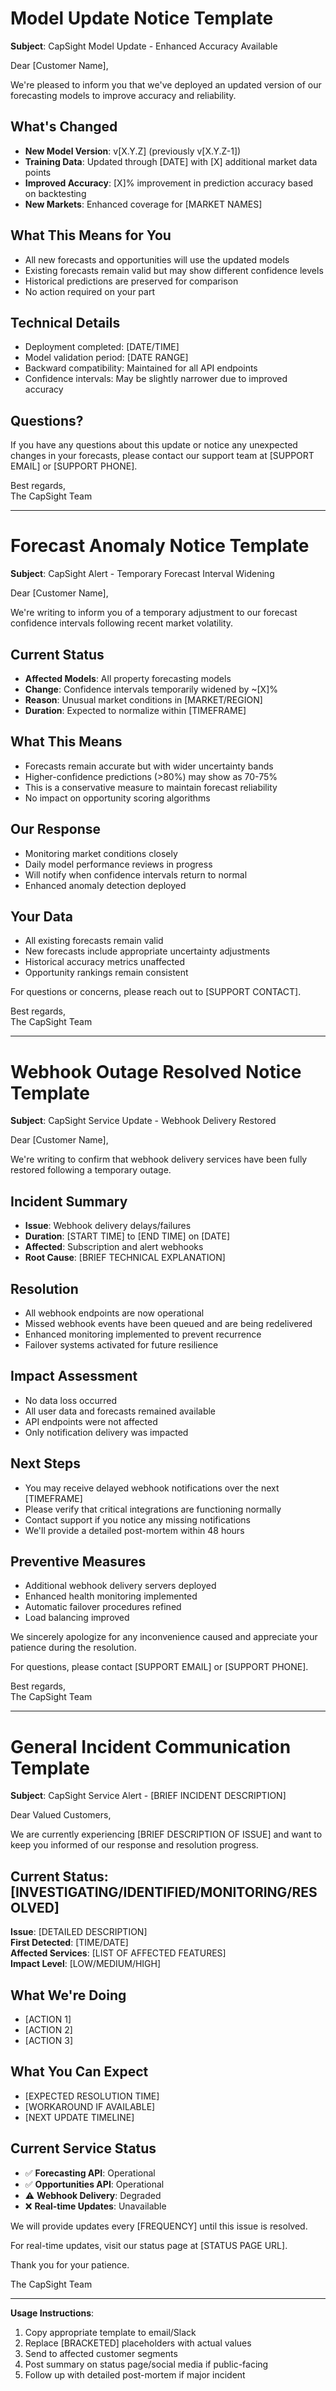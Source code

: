 # Model Update Notice Template

**Subject**: CapSight Model Update - Enhanced Accuracy Available

Dear [Customer Name],

We're pleased to inform you that we've deployed an updated version of our forecasting models to improve accuracy and reliability.

## What's Changed
- **New Model Version**: v[X.Y.Z] (previously v[X.Y.Z-1])
- **Training Data**: Updated through [DATE] with [X] additional market data points
- **Improved Accuracy**: [X]% improvement in prediction accuracy based on backtesting
- **New Markets**: Enhanced coverage for [MARKET NAMES]

## What This Means for You
- All new forecasts and opportunities will use the updated models
- Existing forecasts remain valid but may show different confidence levels
- Historical predictions are preserved for comparison
- No action required on your part

## Technical Details
- Deployment completed: [DATE/TIME]
- Model validation period: [DATE RANGE]  
- Backward compatibility: Maintained for all API endpoints
- Confidence intervals: May be slightly narrower due to improved accuracy

## Questions?
If you have any questions about this update or notice any unexpected changes in your forecasts, please contact our support team at [SUPPORT EMAIL] or [SUPPORT PHONE].

Best regards,  
The CapSight Team

---

# Forecast Anomaly Notice Template

**Subject**: CapSight Alert - Temporary Forecast Interval Widening

Dear [Customer Name],

We're writing to inform you of a temporary adjustment to our forecast confidence intervals following recent market volatility.

## Current Status
- **Affected Models**: All property forecasting models
- **Change**: Confidence intervals temporarily widened by ~[X]%
- **Reason**: Unusual market conditions in [MARKET/REGION]
- **Duration**: Expected to normalize within [TIMEFRAME]

## What This Means
- Forecasts remain accurate but with wider uncertainty bands
- Higher-confidence predictions (>80%) may show as 70-75%
- This is a conservative measure to maintain forecast reliability
- No impact on opportunity scoring algorithms

## Our Response  
- Monitoring market conditions closely
- Daily model performance reviews in progress
- Will notify when confidence intervals return to normal
- Enhanced anomaly detection deployed

## Your Data
- All existing forecasts remain valid
- New forecasts include appropriate uncertainty adjustments
- Historical accuracy metrics unaffected
- Opportunity rankings remain consistent

For questions or concerns, please reach out to [SUPPORT CONTACT].

Best regards,  
The CapSight Team

---

# Webhook Outage Resolved Notice Template  

**Subject**: CapSight Service Update - Webhook Delivery Restored

Dear [Customer Name],

We're writing to confirm that webhook delivery services have been fully restored following a temporary outage.

## Incident Summary
- **Issue**: Webhook delivery delays/failures
- **Duration**: [START TIME] to [END TIME] on [DATE]
- **Affected**: Subscription and alert webhooks
- **Root Cause**: [BRIEF TECHNICAL EXPLANATION]

## Resolution
- All webhook endpoints are now operational
- Missed webhook events have been queued and are being redelivered
- Enhanced monitoring implemented to prevent recurrence
- Failover systems activated for future resilience

## Impact Assessment
- No data loss occurred
- All user data and forecasts remained available
- API endpoints were not affected
- Only notification delivery was impacted

## Next Steps
- You may receive delayed webhook notifications over the next [TIMEFRAME]
- Please verify that critical integrations are functioning normally  
- Contact support if you notice any missing notifications
- We'll provide a detailed post-mortem within 48 hours

## Preventive Measures
- Additional webhook delivery servers deployed
- Enhanced health monitoring implemented
- Automatic failover procedures refined
- Load balancing improved

We sincerely apologize for any inconvenience caused and appreciate your patience during the resolution.

For questions, please contact [SUPPORT EMAIL] or [SUPPORT PHONE].

Best regards,  
The CapSight Team

---

# General Incident Communication Template

**Subject**: CapSight Service Alert - [BRIEF INCIDENT DESCRIPTION]

Dear Valued Customers,

We are currently experiencing [BRIEF DESCRIPTION OF ISSUE] and want to keep you informed of our response and resolution progress.

## Current Status: [INVESTIGATING/IDENTIFIED/MONITORING/RESOLVED]

**Issue**: [DETAILED DESCRIPTION]  
**First Detected**: [TIME/DATE]  
**Affected Services**: [LIST OF AFFECTED FEATURES]  
**Impact Level**: [LOW/MEDIUM/HIGH]

## What We're Doing
- [ACTION 1]
- [ACTION 2]  
- [ACTION 3]

## What You Can Expect
- [EXPECTED RESOLUTION TIME]
- [WORKAROUND IF AVAILABLE]
- [NEXT UPDATE TIMELINE]

## Current Service Status
- ✅ **Forecasting API**: Operational
- ✅ **Opportunities API**: Operational  
- ⚠️ **Webhook Delivery**: Degraded
- ❌ **Real-time Updates**: Unavailable

We will provide updates every [FREQUENCY] until this issue is resolved.

For real-time updates, visit our status page at [STATUS PAGE URL].

Thank you for your patience.

The CapSight Team

---

**Usage Instructions**:
1. Copy appropriate template to email/Slack
2. Replace [BRACKETED] placeholders with actual values
3. Send to affected customer segments
4. Post summary on status page/social media if public-facing
5. Follow up with detailed post-mortem if major incident
